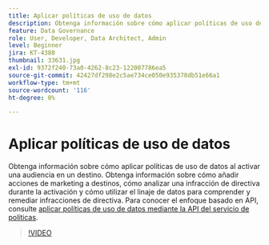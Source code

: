 ```yaml
---
title: Aplicar políticas de uso de datos
description: Obtenga información sobre cómo aplicar políticas de uso de datos al activar una audiencia en un destino. Obtenga información sobre cómo añadir acciones de marketing a destinos, cómo analizar una infracción de directiva durante la activación y cómo utilizar el linaje de datos para comprender y remediar infracciones de directiva.
feature: Data Governance
role: User, Developer, Data Architect, Admin
level: Beginner
jira: KT-4380
thumbnail: 33631.jpg
exl-id: 9372f240-73a0-4262-8c23-122007786ea5
source-git-commit: 42427df298e2c5ae734ce050e935378db51e66a1
workflow-type: tm+mt
source-wordcount: '116'
ht-degree: 0%

---
```


# Aplicar políticas de uso de datos

Obtenga información sobre cómo aplicar políticas de uso de datos al activar una audiencia en un destino. Obtenga información sobre cómo añadir acciones de marketing a destinos, cómo analizar una infracción de directiva durante la activación y cómo utilizar el linaje de datos para comprender y remediar infracciones de directiva. Para conocer el enfoque basado en API, consulte [aplicar políticas de uso de datos mediante la API del servicio de políticas](https://experienceleague.adobe.com/docs/experience-platform/data-governance/enforcement/api-enforcement.html).

>[!VIDEO](https://video.tv.adobe.com/v/33631?quality=12&learn=on)
